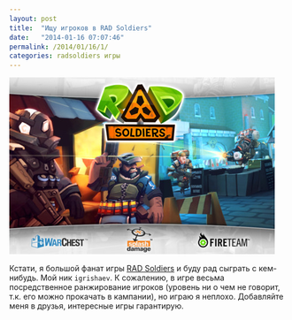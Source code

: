 ```yaml
---
layout: post
title:  "Ищу игроков в RAD Soldiers"
date:   "2014-01-16 07:07:46"
permalink: /2014/01/16/1/
categories: radsoldiers игры
---
```

![screenshot](/assets/static/rad-soldiers-screenshot-1.jpg)

Кстати, я большой фанат игры
[RAD Soldiers](http://www.warchest.com/games/radsoldiers) и буду рад
сыграть с кем-нибудь.  Мой ник `igrishaev`. К сожалению, в игре весьма
посредственное ранжирование игроков (уровень ни о чем не говорит,
т.к. его можно прокачать в кампании), но играю я неплохо. Добавляйте
меня в друзья, интересные игры гарантирую.
